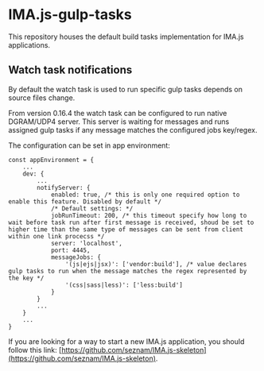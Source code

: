 # IMA.js-gulp-tasks

This repository houses the default build tasks implementation for IMA.js
applications.

## Watch task notifications

By default the watch task is used to run specific gulp tasks depends on source files change.

From version 0.16.4 the watch task can be configured to run native DGRAM/UDP4 server. This server is waiting for messages and runs assigned gulp tasks if any message matches the configured jobs key/regex.

The configuration can be set in app environment:

```
const appEnvironment = {
    ...
    dev: {
        ...
        notifyServer: {
            enabled: true, /* this is only one required option to enable this feature. Disabled by default */
            /* Default settings: */
            jobRunTimeout: 200, /* this timeout specify how long to wait before task run after first message is received, shoud be set to higher time than the same type of messages can be sent from client within one link procecss */
            server: 'localhost',
            port: 4445,
            messageJobs: {
                '(js|ejs|jsx)': ['vendor:build'], /* value declares gulp tasks to run when the message matches the regex represented by the key */
                '(css|sass|less)': ['less:build']
            }
        }
        ...
    }
    ...
}
```

If you are looking for a way to start a new IMA.js application, you should
follow this link:
[https://github.com/seznam/IMA.js-skeleton](https://github.com/seznam/IMA.js-skeleton).
